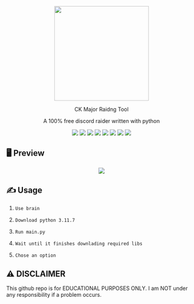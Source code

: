 <p align="center">
  <img src="file:///Users/ghee/Desktop/Screen%20Shot%202024-07-13%20at%201.47.54%20PM.png" width="250" height="250">
</p>
<p align="center">CK Major Raidng Tool
</p>
<p align="center">
  A 100% free discord raider written with python
</p>

<p align="center">
  <img src="https://img.shields.io/github/languages/top/R3CI/MoonerV2?style=flat&color=darkred">

  <img src="https://img.shields.io/github/languages/count/R3CI/MoonerV2?style=flat&color=darkred">

  <img src="https://img.shields.io/github/repo-size/R3CI/MoonerV2?style=flat&color=darkred">

  <img src="https://img.shields.io/github/license/R3CI/MoonerV2?style=flat&color=darkred">

  <img src="https://img.shields.io/github/issues/R3CI/MoonerV2?style=flat&color=darkred">

  <img src="https://img.shields.io/github/forks/R3CI/MoonerV2?style=flat&color=darkred">

  <img src="https://img.shields.io/github/stars/R3CI/MoonerV2?style=flat&color=darkred">

  <img src="https://img.shields.io/github/last-commit/r3ci/MoonerV2?style=flat&color=darkred">

</p>

## 🖥 Preview
<p align="center">
  <img src="https://i.imgur.com/63pKwQ1.png">
</p>

## ✍️ Usage
1. `Use brain`
 
2. `Download python 3.11.7`

3. `Run main.py`

4. `Wait until it finishes downlading required libs`

5. `Chose an option`


## ⚠️ DISCLAIMER
This github repo is for EDUCATIONAL PURPOSES ONLY. I am NOT under any responsibility if a problem occurs.
